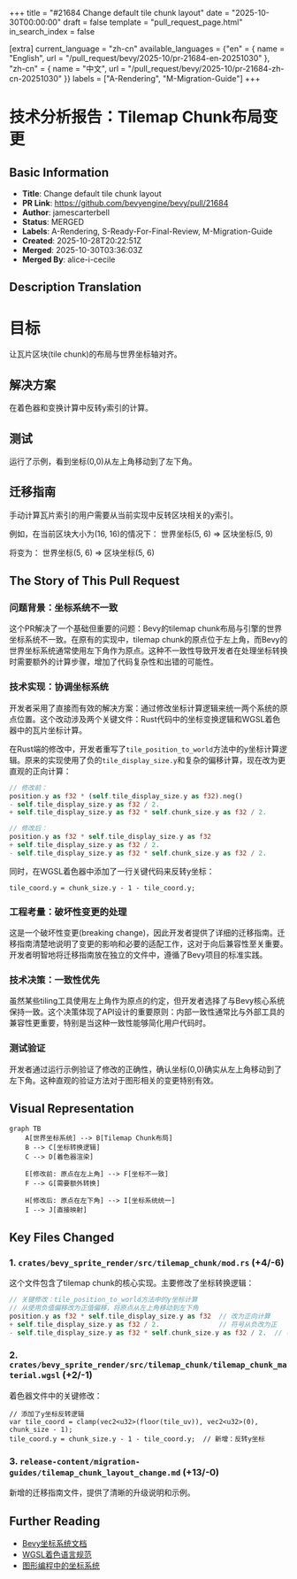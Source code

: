 +++
title = "#21684 Change default tile chunk layout"
date = "2025-10-30T00:00:00"
draft = false
template = "pull_request_page.html"
in_search_index = false

[extra]
current_language = "zh-cn"
available_languages = {"en" = { name = "English", url = "/pull_request/bevy/2025-10/pr-21684-en-20251030" }, "zh-cn" = { name = "中文", url = "/pull_request/bevy/2025-10/pr-21684-zh-cn-20251030" }}
labels = ["A-Rendering", "M-Migration-Guide"]
+++

# 技术分析报告：Tilemap Chunk布局变更

## Basic Information
- **Title**: Change default tile chunk layout
- **PR Link**: https://github.com/bevyengine/bevy/pull/21684
- **Author**: jamescarterbell
- **Status**: MERGED
- **Labels**: A-Rendering, S-Ready-For-Final-Review, M-Migration-Guide
- **Created**: 2025-10-28T20:22:51Z
- **Merged**: 2025-10-30T03:36:03Z
- **Merged By**: alice-i-cecile

## Description Translation
# 目标

让瓦片区块(tile chunk)的布局与世界坐标轴对齐。

## 解决方案

在着色器和变换计算中反转y索引的计算。

## 测试

运行了示例，看到坐标(0,0)从左上角移动到了左下角。

## 迁移指南

手动计算瓦片索引的用户需要从当前实现中反转区块相关的y索引。

例如，在当前区块大小为(16, 16)的情况下：
世界坐标(5, 6) => 区块坐标(5, 9)

将变为：
世界坐标(5, 6) => 区块坐标(5, 6)

## The Story of This Pull Request

### 问题背景：坐标系统不一致
这个PR解决了一个基础但重要的问题：Bevy的tilemap chunk布局与引擎的世界坐标系统不一致。在原有的实现中，tilemap chunk的原点位于左上角，而Bevy的世界坐标系统通常使用左下角作为原点。这种不一致性导致开发者在处理坐标转换时需要额外的计算步骤，增加了代码复杂性和出错的可能性。

### 技术实现：协调坐标系统
开发者采用了直接而有效的解决方案：通过修改坐标计算逻辑来统一两个系统的原点位置。这个改动涉及两个关键文件：Rust代码中的坐标变换逻辑和WGSL着色器中的瓦片坐标计算。

在Rust端的修改中，开发者重写了`tile_position_to_world`方法中的y坐标计算逻辑。原来的实现使用了负的`tile_display_size.y`和复杂的偏移计算，现在改为更直观的正向计算：

```rust
// 修改前：
position.y as f32 * (self.tile_display_size.y as f32).neg()
- self.tile_display_size.y as f32 / 2.
+ self.tile_display_size.y as f32 * self.chunk_size.y as f32 / 2.

// 修改后：
position.y as f32 * self.tile_display_size.y as f32
+ self.tile_display_size.y as f32 / 2.
- self.tile_display_size.y as f32 * self.chunk_size.y as f32 / 2.
```

同时，在WGSL着色器中添加了一行关键代码来反转y坐标：
```wgsl
tile_coord.y = chunk_size.y - 1 - tile_coord.y;
```

### 工程考量：破坏性变更的处理
这是一个破坏性变更(breaking change)，因此开发者提供了详细的迁移指南。迁移指南清楚地说明了变更的影响和必要的适配工作，这对于向后兼容性至关重要。开发者明智地将迁移指南放在独立的文件中，遵循了Bevy项目的标准实践。

### 技术决策：一致性优先
虽然某些tiling工具使用左上角作为原点的约定，但开发者选择了与Bevy核心系统保持一致。这个决策体现了API设计的重要原则：内部一致性通常比与外部工具的兼容性更重要，特别是当这种一致性能够简化用户代码时。

### 测试验证
开发者通过运行示例验证了修改的正确性，确认坐标(0,0)确实从左上角移动到了左下角。这种直观的验证方法对于图形相关的变更特别有效。

## Visual Representation

```mermaid
graph TB
    A[世界坐标系统] --> B[Tilemap Chunk布局]
    B --> C[坐标转换逻辑]
    C --> D[着色器渲染]
    
    E[修改前: 原点在左上角] --> F[坐标不一致]
    F --> G[需要额外转换]
    
    H[修改后: 原点在左下角] --> I[坐标系统统一]
    I --> J[直接映射]
```

## Key Files Changed

### 1. `crates/bevy_sprite_render/src/tilemap_chunk/mod.rs` (+4/-6)
这个文件包含了tilemap chunk的核心实现。主要修改了坐标转换逻辑：

```rust
// 关键修改：tile_position_to_world方法中的y坐标计算
// 从使用负值偏移改为正值偏移，将原点从左上角移动到左下角
position.y as f32 * self.tile_display_size.y as f32  // 改为正向计算
+ self.tile_display_size.y as f32 / 2.               // 符号从负改为正
- self.tile_display_size.y as f32 * self.chunk_size.y as f32 / 2.  // 符号从正改为负
```

### 2. `crates/bevy_sprite_render/src/tilemap_chunk/tilemap_chunk_material.wgsl` (+2/-1)
着色器文件中的关键修改：

```wgsl
// 添加了y坐标反转逻辑
var tile_coord = clamp(vec2<u32>(floor(tile_uv)), vec2<u32>(0), chunk_size - 1);
tile_coord.y = chunk_size.y - 1 - tile_coord.y;  // 新增：反转y坐标
```

### 3. `release-content/migration-guides/tilemap_chunk_layout_change.md` (+13/-0)
新增的迁移指南文件，提供了清晰的升级说明和示例。

## Further Reading

- [Bevy坐标系统文档](https://bevyengine.org/learn/coordinate-systems/)
- [WGSL着色语言规范](https://gpuweb.github.io/gpuweb/wgsl/)
- [图形编程中的坐标系统](https://learnopengl.com/Getting-started/Coordinate-Systems)